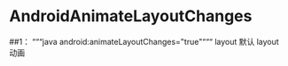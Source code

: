 # AndroidAnimateLayoutChanges

##1： “““java android:animateLayoutChanges="true"“““ layout     默认 layout 动画 
